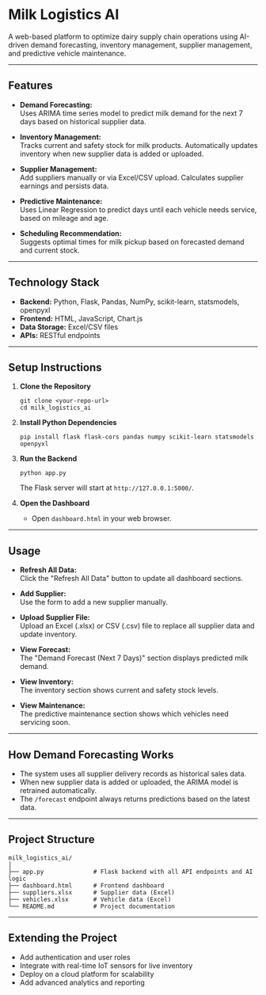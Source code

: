 # Milk Logistics AI

A web-based platform to optimize dairy supply chain operations using AI-driven demand forecasting, inventory management, supplier management, and predictive vehicle maintenance.

---

## Features

- **Demand Forecasting:**  
  Uses ARIMA time series model to predict milk demand for the next 7 days based on historical supplier data.

- **Inventory Management:**  
  Tracks current and safety stock for milk products. Automatically updates inventory when new supplier data is added or uploaded.

- **Supplier Management:**  
  Add suppliers manually or via Excel/CSV upload. Calculates supplier earnings and persists data.

- **Predictive Maintenance:**  
  Uses Linear Regression to predict days until each vehicle needs service, based on mileage and age.

- **Scheduling Recommendation:**  
  Suggests optimal times for milk pickup based on forecasted demand and current stock.

---

## Technology Stack

- **Backend:** Python, Flask, Pandas, NumPy, scikit-learn, statsmodels, openpyxl
- **Frontend:** HTML, JavaScript, Chart.js
- **Data Storage:** Excel/CSV files
- **APIs:** RESTful endpoints

---

## Setup Instructions

1. **Clone the Repository**
    ```
    git clone <your-repo-url>
    cd milk_logistics_ai
    ```

2. **Install Python Dependencies**
    ```
    pip install flask flask-cors pandas numpy scikit-learn statsmodels openpyxl
    ```

3. **Run the Backend**
    ```
    python app.py
    ```
    The Flask server will start at `http://127.0.0.1:5000/`.

4. **Open the Dashboard**
    - Open `dashboard.html` in your web browser.

---

## Usage

- **Refresh All Data:**  
  Click the "Refresh All Data" button to update all dashboard sections.

- **Add Supplier:**  
  Use the form to add a new supplier manually.

- **Upload Supplier File:**  
  Upload an Excel (.xlsx) or CSV (.csv) file to replace all supplier data and update inventory.

- **View Forecast:**  
  The "Demand Forecast (Next 7 Days)" section displays predicted milk demand.

- **View Inventory:**  
  The inventory section shows current and safety stock levels.

- **View Maintenance:**  
  The predictive maintenance section shows which vehicles need servicing soon.

---

## How Demand Forecasting Works

- The system uses all supplier delivery records as historical sales data.
- When new supplier data is added or uploaded, the ARIMA model is retrained automatically.
- The `/forecast` endpoint always returns predictions based on the latest data.

---

## Project Structure

```
milk_logistics_ai/
│
├── app.py              # Flask backend with all API endpoints and AI logic
├── dashboard.html      # Frontend dashboard
├── suppliers.xlsx      # Supplier data (Excel)
├── vehicles.xlsx       # Vehicle data (Excel)
└── README.md           # Project documentation
```

---

## Extending the Project

- Add authentication and user roles
- Integrate with real-time IoT sensors for live inventory
- Deploy on a cloud platform for scalability
- Add advanced analytics and reporting


